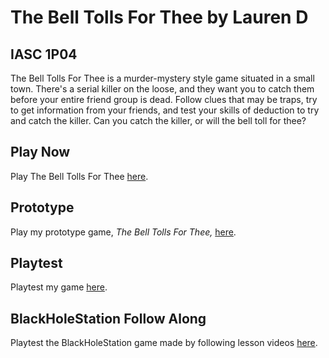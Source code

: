 # The Bell Tolls For Thee by Lauren D
## IASC 1P04

The Bell Tolls For Thee is a murder-mystery style game situated in a small town. There's a serial killer on the loose, and they want you to catch them before your entire friend group is dead. Follow clues that may be traps, try to get information from your friends, and test your skills of deduction to try and catch the killer. Can you catch the killer, or will the bell toll for thee? 

## Play Now
Play The Bell Tolls For Thee [here](final_build/TheBellTollsForTheeFinal.html).

## Prototype

Play my prototype game, _The Bell Tolls For Thee,_ [here](prototype/TheBellTollsForThee_Oct_28th_2021_Prototype_Final_Build.html).

## Playtest

Playtest my game [here](playtest/playtest).

## BlackHoleStation Follow Along

Playtest the BlackHoleStation game made by following lesson videos [here](weekly_builds/BlackHoleStation_2021_Oct_18th_2.html).

